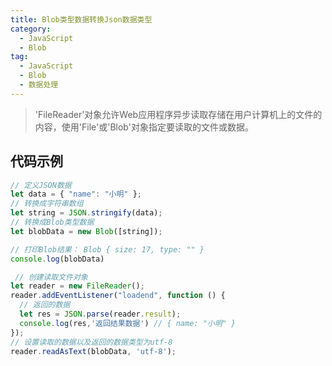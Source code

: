 ```yaml
---
title: Blob类型数据转换Json数据类型
category:
  - JavaScript
  - Blob
tag:
  - JavaScript
  - Blob
  - 数据处理
---
```


> 'FileReader'对象允许Web应用程序异步读取存储在用户计算机上的文件的内容，使用'File'或'Blob'对象指定要读取的文件或数据。

<!-- more -->

## 代码示例

```javascript
// 定义JSON数据
let data = { "name": "小明" };
// 转换成字符串数组
let string = JSON.stringify(data);
// 转换成Blob类型数据
let blobData = new Blob([string]);

// 打印Blob结果： Blob { size: 17, type: "" }
console.log(blobData)

 // 创建读取文件对象
let reader = new FileReader();
reader.addEventListener("loadend", function () {
  // 返回的数据
  let res = JSON.parse(reader.result);
  console.log(res,'返回结果数据') // { name: "小明" }
});
// 设置读取的数据以及返回的数据类型为utf-8
reader.readAsText(blobData, 'utf-8');
```
